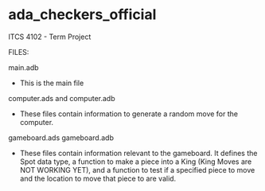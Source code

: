 # ada_checkers_official
ITCS 4102 - Term Project

FILES:

main.adb 
- This is the main file

computer.ads and computer.adb
- These files contain information to generate a random move for the computer.

gameboard.ads
gameboard.adb
- These files contain information relevant to the gameboard. It defines the Spot data type, a function to make a piece into a King (King Moves are NOT WORKING YET), and a function to test if a specified piece to move and the location to move that piece to are valid.
